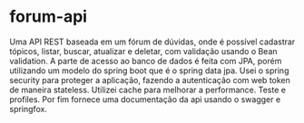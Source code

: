 # forum-api
Uma API REST baseada em um fórum de dúvidas, onde é possível cadastrar tópicos, listar, buscar, atualizar e deletar, com validação usando o Bean validation. A parte de acesso ao banco de dados é feita com JPA, porém utilizando um modelo do spring boot que é o spring data jpa. Usei o spring security para proteger a aplicação, fazendo a autenticação com web token de maneira stateless. Utilizei cache para melhorar a performance. Teste e profiles. Por fim fornece uma documentação da api usando o swagger e springfox.

